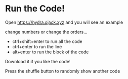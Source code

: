 Run the Code!
========

Open https://hydra.ojack.xyz and you will see an example

change numbers or change the orders...

* ctrl+shift+enter to run all the code
* ctrl+enter to run the line
* alt+enter to run the block of the code

Download it if you like the code!

Press the shuffle button to randomly show another code
